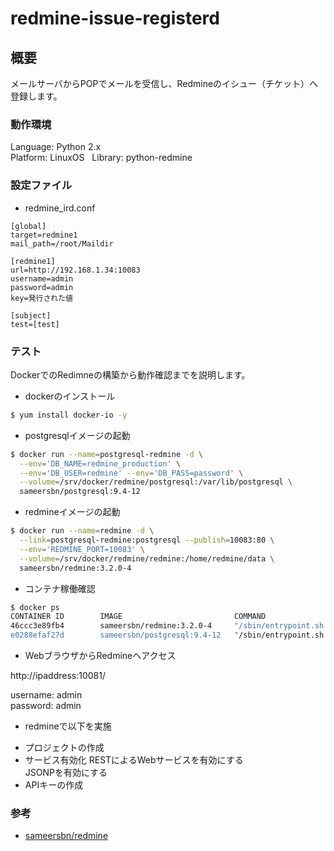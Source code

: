 # redmine-issue-registerd

## 概要

メールサーバからPOPでメールを受信し、Redmineのイシュー（チケット）へ登録します。

### 動作環境

Language: Python 2.x  
Platform: LinuxOS  
Library: python-redmine  

### 設定ファイル

* redmine_ird.conf 

```text
[global]
target=redmine1
mail_path=/root/Maildir

[redmine1]
url=http://192.168.1.34:10083
username=admin
password=admin
key=発行された値

[subject]
test=[test]
```

### テスト

DockerでのRedimneの構築から動作確認までを説明します。

* dockerのインストール  
```bash
$ yum install docker-io -y
```

* postgresqlイメージの起動  
```bash
$ docker run --name=postgresql-redmine -d \
  --env='DB_NAME=redmine_production' \
  --env='DB_USER=redmine' --env='DB_PASS=password' \
  --volume=/srv/docker/redmine/postgresql:/var/lib/postgresql \
  sameersbn/postgresql:9.4-12
```

* redmineイメージの起動  
```bash
$ docker run --name=redmine -d \
  --link=postgresql-redmine:postgresql --publish=10083:80 \
  --env='REDMINE_PORT=10083' \
  --volume=/srv/docker/redmine/redmine:/home/redmine/data \
  sameersbn/redmine:3.2.0-4
```

* コンテナ稼働確認  
```bash
$ docker ps
CONTAINER ID        IMAGE                         COMMAND                CREATED             STATUS              PORTS                            NAMES
46ccc3e89fb4        sameersbn/redmine:3.2.0-4     "/sbin/entrypoint.sh   2 minutes ago       Up 2 minutes        443/tcp, 0.0.0.0:10083->80/tcp   redmine
e0288efaf27d        sameersbn/postgresql:9.4-12   "/sbin/entrypoint.sh   2 minutes ago       Up 2 minutes        5432/tcp                         postgresql-redmine
```

* WebブラウザからRedmineへアクセス

http://ipaddress:10081/

username: admin  
password: admin  

* redmineで以下を実施
 - プロジェクトの作成
 - サービス有効化
 RESTによるWebサービスを有効にする  
 JSONPを有効にする  
 - APIキーの作成
 
### 参考

* [sameersbn/redmine](https://hub.docker.com/r/sameersbn/redmine/#internal-mysql-server)  
